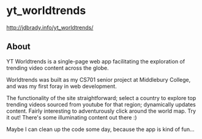 # yt_worldtrends
http://jdbrady.info/yt_worldtrends/

## About
YT Worldtrends is a single-page web app facilitating the exploration of trending video content across the globe.

Worldtrends was built as my CS701 senior project at Middlebury College, and was my first foray in web development. 

The functionality of the site straightforward; select a country to explore
top trending videos sourced from youtube for that region; dynamically updates content. Fairly interesting to 
adventurously click around the world map. Try it out! There's some illuminating content out there :)

Maybe I can clean up the code some day, because the app is kind of fun...
